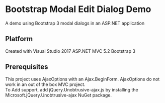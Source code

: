 # Bootstrap Modal Edit Dialog Demo
A demo using Bootstrap 3 modal dialogs in an ASP.NET application

## Platform
Created with Visual Studio 2017
ASP.NET MVC 5.2
Bootstrap 3

## Prerequisites
This project uses AjaxOptions with an Ajax.BeginForm.  AjaxOptions do not work in an out of the box MVC project.  
To Add support, add jQuery.Unobtrusive-ajax.js by installing the Microsoft.jQuery.Unobtrusive-ajax NuGet package.
